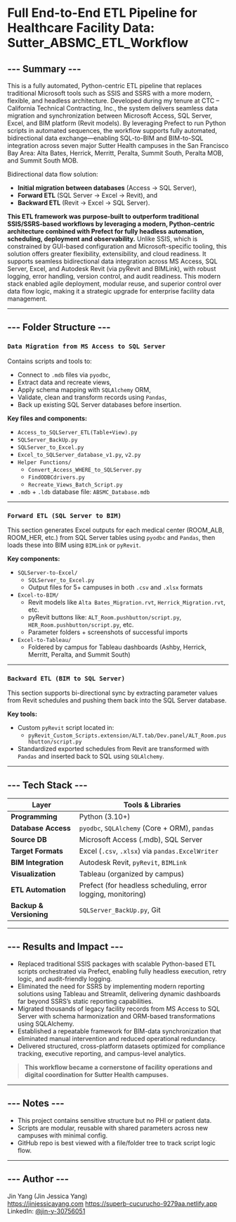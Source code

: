 # Full End-to-End ETL Pipeline for Healthcare Facility Data: Sutter_ABSMC_ETL_Workflow

## --- Summary ---

This is a fully automated, Python-centric ETL pipeline that replaces traditional Microsoft tools such as SSIS and SSRS with a more modern, flexible, and headless architecture. Developed during my tenure at CTC – California Technical Contracting, Inc., the system delivers seamless data migration and synchronization between Microsoft Access, SQL Server, Excel, and BIM platform (Revit models). By leveraging Prefect to run Python scripts in automated sequences, the workflow supports fully automated, bidirectional data exchange—enabling SQL-to-BIM and BIM-to-SQL integration across seven major Sutter Health campuses in the San Francisco Bay Area: Alta Bates, Herrick, Merritt, Peralta, Summit South, Peralta MOB, and Summit South MOB.

Bidirectional data flow solution:
- **Initial migration between databases** (Access → SQL Server),
- **Forward ETL** (SQL Server → Excel → Revit), and
- **Backward ETL** (Revit → Excel → SQL Server).


**This ETL framework was purpose-built to outperform traditional SSIS/SSRS-based workflows by leveraging a modern, Python-centric architecture combined with Prefect for fully headless automation, scheduling, deployment and observability.** Unlike SSIS, which is constrained by GUI-based configuration and Microsoft-specific tooling, this solution offers greater flexibility, extensibility, and cloud readiness. It supports seamless bidirectional data integration across MS Access, SQL Server, Excel, and Autodesk Revit (via pyRevit and BIMLink), with robust logging, error handling, version control, and audit readiness. This modern stack enabled agile deployment, modular reuse, and superior control over data flow logic, making it a strategic upgrade for enterprise facility data management.

---

## --- Folder Structure ---

### `Data Migration from MS Access to SQL Server`

Contains scripts and tools to:
- Connect to `.mdb` files via `pyodbc`,
- Extract data and recreate views,
- Apply schema mapping with `SQLAlchemy` ORM,
- Validate, clean and transform records using `Pandas`,
- Back up existing SQL Server databases before insertion.

**Key files and components:**
- `Access_to_SQLServer_ETL(Table+View).py`  
- `SQLServer_BackUp.py`  
- `SQLServer_to_Excel.py`
- `Excel_to_SQLServer_database_v1.py`, `v2.py`  
- `Helper Functions/`  
  - `Convert_Access_WHERE_to_SQLServer.py`  
  - `FindODBCdrivers.py`  
  - `Recreate_Views_Batch_Script.py`  
- `.mdb` + `.ldb` database file: `ABSMC_Database.mdb`

---

### `Forward ETL (SQL Server to BIM)`

This section generates Excel outputs for each medical center (ROOM_ALB, ROOM_HER, etc.) from SQL Server tables using `pyodbc` and `Pandas`, then loads these into BIM using `BIMLink` or `pyRevit`.

**Key components:**
- `SQLServer-to-Excel/`  
  - `SQLServer_to_Excel.py`  
  - Output files for 5+ campuses in both `.csv` and `.xlsx` formats
- `Excel-to-BIM/`  
  - Revit models like `Alta Bates_Migration.rvt`, `Herrick_Migration.rvt`, etc.
  - pyRevit buttons like: `ALT_Room.pushbutton/script.py`, `HER_Room.pushbutton/script.py`, etc.
  - Parameter folders + screenshots of successful imports
- `Excel-to-Tableau/`  
  - Foldered by campus for Tableau dashboards (Ashby, Herrick, Merritt, Peralta, and Summit South)

---

### `Backward ETL (BIM to SQL Server)`

This section supports bi-directional sync by extracting parameter values from Revit schedules and pushing them back into the SQL Server database.

**Key tools:**
- Custom `pyRevit` script located in:
  - `pyRevit_Custom_Scripts.extension/ALT.tab/Dev.panel/ALT_Room.pushbutton/script.py`
- Standardized exported schedules from Revit are transformed with `Pandas` and inserted back to SQL using `SQLAlchemy`.

---

## --- Tech Stack ---

| Layer        | Tools & Libraries                                                                 |
|--------------|-------------------------------------------------------------------------------------|
| **Programming**  | Python (3.10+)                                                                  |
| **Database Access** | `pyodbc`, `SQLAlchemy` (Core + ORM), `pandas`                              |
| **Source DB** | Microsoft Access (.mdb), SQL Server                                               |
| **Target Formats** | Excel (`.csv`, `.xlsx`) via `pandas.ExcelWriter`                            |
| **BIM Integration** | Autodesk Revit, `pyRevit`, `BIMLink`                                       |
| **Visualization** | Tableau (organized by campus)                |
| **ETL Automation** | Prefect (for headless scheduling, error logging, monitoring)                |
| **Backup & Versioning** | `SQLServer_BackUp.py`, Git                                              |

---

## --- Results and Impact ---

- Replaced traditional SSIS packages with scalable Python-based ETL scripts orchestrated via Prefect, enabling fully headless execution, retry logic, and audit-friendly logging.
- Eliminated the need for SSRS by implementing modern reporting solutions using Tableau and Streamlit, delivering dynamic dashboards far beyond SSRS’s static reporting capabilities.
- Migrated thousands of legacy facility records from MS Access to SQL Server with schema harmonization and ORM-based transformations using SQLAlchemy.
- Established a repeatable framework for BIM-data synchronization that eliminated manual intervention and reduced operational redundancy.
- Delivered structured, cross-platform datasets optimized for compliance tracking, executive reporting, and campus-level analytics.

> **This workflow became a cornerstone of facility operations and digital coordination for Sutter Health campuses.**

---

## --- Notes ---

- This project contains sensitive structure but no PHI or patient data.
- Scripts are modular, reusable with shared parameters across new campuses with minimal config.
- GitHub repo is best viewed with a file/folder tree to track script logic flow.

---

## --- Author ---

Jin Yang (Jin Jessica Yang)  
https://jinjessicayang.com 
https://superb-cucurucho-9279aa.netlify.app
LinkedIn: [@jin-y-30756051](https://www.linkedin.com/in/jin-y-30756051)
